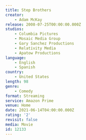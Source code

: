 ```yaml
---
title: Step Brothers
creator:
    - Adam McKay
release: 2008-07-25T00:00:00.000Z
studios:
    - Columbia Pictures
    - Mosaic Media Group
    - Gary Sanchez Productions
    - Relativity Media
    - Apatow Productions
language:
    - English
    - Spanish
country:
    - United States
length: 98
genre:
    - Comedy
format: Streaming
service: Amazon Prime
venue: Home
date: 2021-06-14T04:00:00.000Z
rating: '2'
revisit: false
media: Movie
id: 12133
---
```



